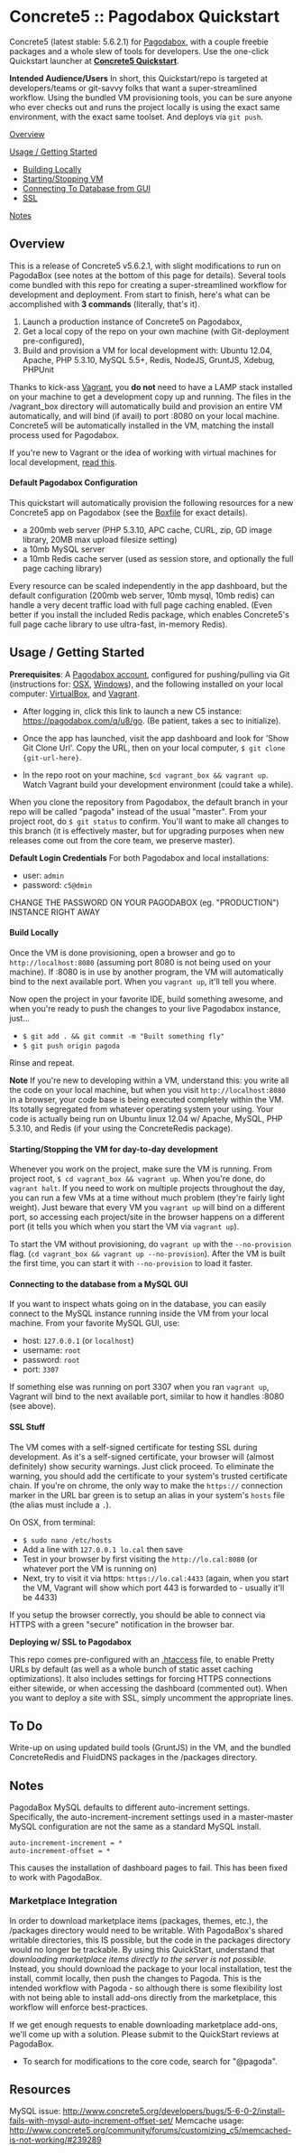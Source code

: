 # Concrete5 :: Pagodabox Quickstart #

Concrete5 (latest stable: 5.6.2.1) for [Pagodabox](http://pagodabox.com), with a couple freebie packages and a whole slew
of tools for developers. Use the one-click Quickstart launcher at **[Concrete5 Quickstart](https://pagodabox.com/cafe/jonohartman/concrete5)**.

**Intended Audience/Users**
In short, this Quickstart/repo is targeted at developers/teams or git-savvy folks that want a super-streamlined workflow.
Using the bundled VM provisioning tools, you can be sure anyone who ever checks out and runs the project locally is using the exact same environment, with the exact same toolset. And deploys via `git push`.

[Overview](#overview)

[Usage / Getting Started](#usage--getting-started)
* [Building Locally](#build-locally)
* [Starting/Stopping VM](#startingstopping-the-vm-for-day-to-day-development)
* [Connecting To Database from GUI](#connecting-to-the-database-from-a-mysql-gui)
* [SSL](#ssl-stuff)

[Notes](#notes)

## Overview ##

This is a release of Concrete5 v5.6.2.1, with slight modifications to run on PagodaBox (see notes at the bottom of this page for details). Several tools come bundled with this repo for creating a super-streamlined workflow for development and deployment. From start to finish, here's what can be accomplished with **3 commands** (literally, that's it).

1. Launch a production instance of Concrete5 on Pagodabox,
2. Get a local copy of the repo on your own machine (with Git-deployment pre-configured),
3. Build and provision a VM for local development with: Ubuntu 12.04, Apache, PHP 5.3.10, MySQL 5.5+, Redis, NodeJS, GruntJS, Xdebug, PHPUnit

Thanks to kick-ass [Vagrant](http://www.vagrantup.com/), you **do not** need to have a LAMP stack installed on your machine
to get a development copy up and running. The files in the /vagrant_box directory will automatically build and provision
an entire VM automatically, and will bind (if avail) to port :8080 on your local machine. Concrete5 will be automatically
installed in the VM, matching the install process used for Pagodabox.

If you're new to Vagrant or the idea of working with virtual machines for local development, [read this](http://www.vagrantup.com/about.html).

#### Default Pagodabox Configuration ####

This quickstart will automatically provision the following resources for a new Concrete5 app on Pagodabox
(see the [Boxfile](https://github.com/Focus43/concrete5/blob/pagoda/Boxfile) for exact details).

* a 200mb web server (PHP 5.3.10, APC cache, CURL, zip, GD image library, 20MB max upload filesize setting)
* a 10mb MySQL server
* a 10mb Redis cache server (used as session store, and optionally the full page caching library)

Every resource can be scaled independently in the app dashboard, but the default configuration (200mb web server, 10mb mysql, 10mb redis)
can handle a very decent traffic load with full page caching enabled. (Even better if you install the included
Redis package, which enables Concrete5's full page cache library to use ultra-fast, in-memory Redis).

## Usage / Getting Started ##

**Prerequisites**: A [Pagodabox account](https://dashboard.pagodabox.com/account/register), configured for
pushing/pulling via Git (instructions for: [OSX](http://help.pagodabox.com/customer/portal/articles/200927), [Windows](http://help.pagodabox.com/customer/portal/articles/202068)),
and the following installed on your local computer: [VirtualBox](https://www.virtualbox.org/), and [Vagrant](http://docs.vagrantup.com/v2/installation/).

* After logging in, click this link to launch a new C5 instance: https://pagodabox.com/q/u8/go. (Be patient, takes a sec
to initialize).

* Once the app has launched, visit the app dashboard and look for 'Show Git Clone Url'. Copy the URL, then on
your local computer, `$ git clone {git-url-here}`.

* In the repo root on your machine, `$cd vagrant_box && vagrant up`. Watch Vagrant build your development environment (could take a while).

When you clone the repository from Pagodabox, the default branch in your repo will be called "pagoda" instead of the usual "master". From your project root, do `$ git status` to confirm. You'll want to make all changes to this branch (it is effectively master, but for upgrading purposes when new releases come out from the core team, we preserve master).

**Default Login Credentials**
For both Pagodabox and local installations:
* user: `admin`
* password: `c5@dmin`

CHANGE THE PASSWORD ON YOUR PAGODABOX (eg. "PRODUCTION") INSTANCE RIGHT AWAY

#### Build Locally ####

Once the VM is done provisioning, open a browser and go to `http://localhost:8080` (assuming port 8080 is not being used on your machine). If :8080 is in use by another program, the VM will automatically bind to the next available port. When you `vagrant up`, it'll tell you where.

Now open the project in your favorite IDE, build something awesome, and when you're ready to push the changes to your live Pagodabox instance, just...

* `$ git add . && git commit -m "Built something fly"`
* `$ git push origin pagoda`

Rinse and repeat.

**Note** If you're new to developing within a VM, understand this: you write all the code on your local machine, but when you visit `http://localhost:8080` in a browser, your code base is being executed completely within the VM. Its totally segregated from whatever operating system your using. Your code is actually being run on Ubuntu linux 12.04 w/ Apache, MySQL, PHP 5.3.10, and Redis (if your using the ConcreteRedis package).

#### Starting/Stopping the VM for day-to-day development ####

Whenever you work on the project, make sure the VM is running. From project root, `$ cd vagrant_box && vagrant up`. When you're done, do `vagrant halt`. If you need to work on multiple projects throughout the day, you can run a few VMs at a time without much problem (they're fairly light weight). Just beware that every VM you `vagrant up` will bind on a different port, so accessing each project/site in the browser happens on a different port (it tells you which when you start the VM via `vagrant up`).

To start the VM without provisioning, do `vagrant up` with the `--no-provision` flag. (`cd vagrant_box && vagrant up --no-provision`). After the VM is built the first time, you can start it with `--no-provision` to load it faster.

#### Connecting to the database from a MySQL GUI ####

If you want to inspect whats going on in the database, you can easily connect to the MySQL instance running inside the VM from your local machine. From your favorite MySQL GUI, use:
* host: `127.0.0.1` (or `localhost`)
* username: `root`
* password: `root`
* port: `3307`

If something else was running on port 3307 when you ran `vagrant up`, Vagrant will bind to the next available port, similar to how it handles :8080 (see above).

#### SSL Stuff ####

The VM comes with a self-signed certificate for testing SSL during development. As it's a self-signed certificate, your browser will (almost definitely) show security warnings. Just click proceed. To eliminate the warning, you should add the certificate to your system's trusted certificate chain. If you're on chrome, the only way to make the `https://` connection marker in the URL bar green is to setup an alias in your system's `hosts` file (the alias must include a `.`).

On OSX, from terminal:

* `$ sudo nano /etc/hosts`
* Add a line with `127.0.0.1 lo.cal` then save
* Test in your browser by first visiting the `http://lo.cal:8080` (or whatever port the VM is running on)
* Next, try to visit it via https: `https://lo.cal:4433` (again, when you start the VM, Vagrant will show which port 443 is forwarded to - usually it'll be 4433)

If you setup the browser correctly, you should be able to connect via HTTPS with a green "secure" notification in the browser bar.

**Deploying w/ SSL to Pagodabox**

This repo comes pre-configured with an [.htaccess](https://github.com/Focus43/concrete5/blob/pagoda/web/.htaccess) file, to enable Pretty URLs by default (as well as a whole bunch of static asset caching optimizations). It also includes settings for forcing HTTPS connections either sitewide, or when accessing the dashboard (commented out). When you want to deploy a site with SSL, simply uncomment the appropriate lines.

## To Do ##

Write-up on using updated build tools (GruntJS) in the VM, and the bundled ConcreteRedis and FluidDNS packages in the /packages directory.

## Notes ##

PagodaBox MySQL defaults to different auto-increment settings. Specifically, the auto-increment-increment settings 
used in a master-master MySQL configuration are not the same as a standard MySQL install.

	auto-increment-increment = *
	auto-increment-offset = *

This causes the installation of dashboard pages to fail. This has been fixed to work with PagodaBox.

### Marketplace Integration ###
In order to download marketplace items (packages, themes, etc.), the /packages directory would need to be writable.
With PagodaBox's shared writable directories, this IS possible, but the code in the packages directory would no longer
be trackable. By using this QuickStart, understand that *downloading marketplace items directly to the server is not
possible.* Instead, you should download the package to your local installation, test the install, commit locally, then
push the changes to Pagoda. This is the intended workflow with Pagoda - so although there is some flexibility lost with
not being able to install add-ons directly from the marketplace, this workflow will enforce best-practices.

If we get enough requests to enable downloading marketplace add-ons, we'll come up with a solution. Please submit to the
QuickStart reviews at PagodaBox.

* To search for modifications to the core code, search for "@pagoda".

## Resources ##

MySQL issue: http://www.concrete5.org/developers/bugs/5-6-0-2/install-fails-with-mysql-auto-increment-offset-set/
Memcache usage: http://www.concrete5.org/community/forums/customizing_c5/memcached-is-not-working/#239289
